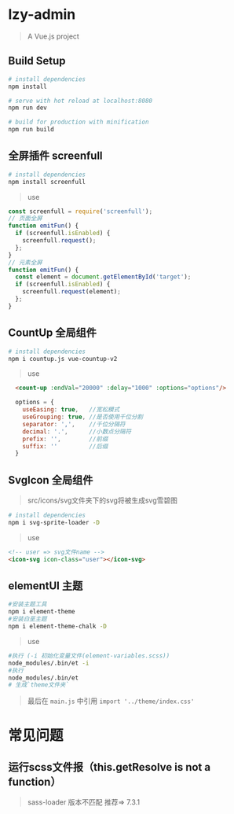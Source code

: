 # lzy-admin

> A Vue.js project

## Build Setup

``` bash
# install dependencies
npm install

# serve with hot reload at localhost:8080
npm run dev

# build for production with minification
npm run build
```
## 全屏插件 screenfull
  ``` bash
  # install dependencies
  npm install screenfull
  ```
  > use
  ``` javascript
  const screenfull = require('screenfull');
  // 页面全屏 
  function emitFun() {
    if (screenfull.isEnabled) {
      screenfull.request();
    };
  }
  // 元素全屏
  function emitFun() {
    const element = document.getElementById('target');
    if (screenfull.isEnabled) {
      screenfull.request(element);
    };
  }
  ```

## CountUp 全局组件
  ``` bash
  # install dependencies
  npm i countup.js vue-countup-v2
  ```
  > use
  ``` html
    <count-up :endVal="20000" :delay="1000" :options="options"/>
  ```
  ``` javascript
    options = {
      useEasing: true,   //宽松模式
      useGrouping: true, //是否使用千位分割
      separator: ',',    //千位分隔符
      decimal: '.',      //小数点分隔符
      prefix: '',        //前缀
      suffix: ''         //后缀
    }
  ```
## SvgIcon 全局组件
  > src/icons/svg文件夹下的svg将被生成svg雪碧图
  ``` bash
  # install dependencies
  npm i svg-sprite-loader -D 
  ```
  > use
  ``` html
  <!-- user => svg文件name -->
  <icon-svg icon-class="user"></icon-svg>
  ```
## elementUI 主题
  ``` bash
  #安装主题工具
  npm i element-theme
  #安装白垩主题
  npm i element-theme-chalk -D
  ```
  > use
  ``` bash
  #执行 (-i 初始化变量文件(element-variables.scss))
  node_modules/.bin/et -i 
  #执行 
  node_modules/.bin/et
  # 生成`theme文件夹`
  ```
  > 最后在 `main.js` 中引用 `import '../theme/index.css'`




  # 常见问题
  ## 运行scss文件报（this.getResolve is not a function）
  > sass-loader 版本不匹配 推荐=> 7.3.1